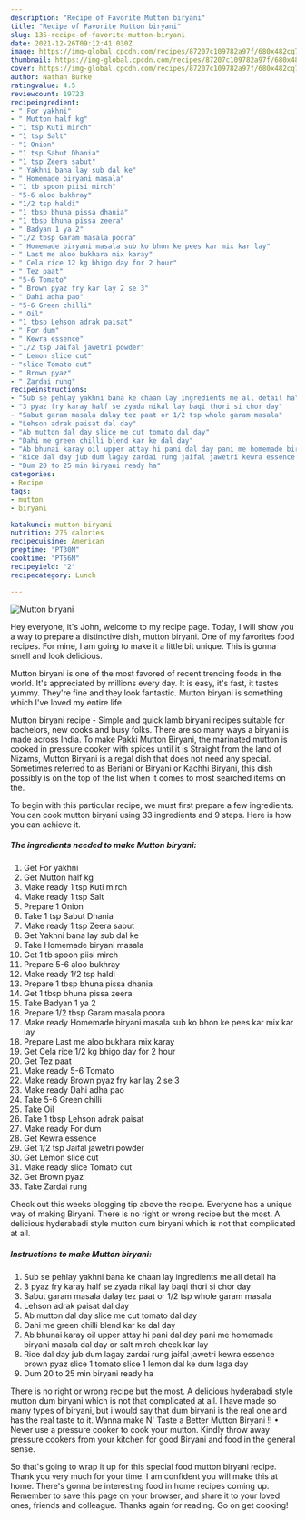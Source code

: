 ```yaml
---
description: "Recipe of Favorite Mutton biryani"
title: "Recipe of Favorite Mutton biryani"
slug: 135-recipe-of-favorite-mutton-biryani
date: 2021-12-26T09:12:41.030Z
image: https://img-global.cpcdn.com/recipes/87207c109782a97f/680x482cq70/mutton-biryani-recipe-main-photo.jpg
thumbnail: https://img-global.cpcdn.com/recipes/87207c109782a97f/680x482cq70/mutton-biryani-recipe-main-photo.jpg
cover: https://img-global.cpcdn.com/recipes/87207c109782a97f/680x482cq70/mutton-biryani-recipe-main-photo.jpg
author: Nathan Burke
ratingvalue: 4.5
reviewcount: 19723
recipeingredient:
- " For yakhni"
- " Mutton half kg"
- "1 tsp Kuti mirch"
- "1 tsp Salt"
- "1 Onion"
- "1 tsp Sabut Dhania"
- "1 tsp Zeera sabut"
- " Yakhni bana lay sub dal ke"
- " Homemade biryani masala"
- "1 tb spoon piisi mirch"
- "5-6 aloo bukhray"
- "1/2 tsp haldi"
- "1 tbsp bhuna pissa dhania"
- "1 tbsp bhuna pissa zeera"
- " Badyan 1 ya 2"
- "1/2 tbsp Garam masala poora"
- " Homemade biryani masala sub ko bhon ke pees kar mix kar lay"
- " Last me aloo bukhara mix karay"
- " Cela rice 12 kg bhigo day for 2 hour"
- " Tez paat"
- "5-6 Tomato"
- " Brown pyaz fry kar lay 2 se 3"
- " Dahi adha pao"
- "5-6 Green chilli"
- " Oil"
- "1 tbsp Lehson adrak paisat"
- " For dum"
- " Kewra essence"
- "1/2 tsp Jaifal jawetri powder"
- " Lemon slice cut"
- "slice Tomato cut"
- " Brown pyaz"
- " Zardai rung"
recipeinstructions:
- "Sub se pehlay yakhni bana ke chaan lay ingredients me all detail ha"
- "3 pyaz fry karay half se zyada nikal lay baqi thori si chor day"
- "Sabut garam masala dalay tez paat or 1/2 tsp whole garam masala"
- "Lehson adrak paisat dal day"
- "Ab mutton dal day slice me cut tomato dal day"
- "Dahi me green chilli blend kar ke dal day"
- "Ab bhunai karay oil upper attay hi pani dal day pani me homemade biryani masala dal day or salt mirch check kar lay"
- "Rice dal day jub dum lagay zardai rung jaifal jawetri kewra essence brown pyaz slice 1 tomato slice 1 lemon dal ke dum laga day"
- "Dum 20 to 25 min biryani ready ha"
categories:
- Recipe
tags:
- mutton
- biryani

katakunci: mutton biryani 
nutrition: 276 calories
recipecuisine: American
preptime: "PT30M"
cooktime: "PT56M"
recipeyield: "2"
recipecategory: Lunch

---
```



![Mutton biryani](https://img-global.cpcdn.com/recipes/87207c109782a97f/680x482cq70/mutton-biryani-recipe-main-photo.jpg)

Hey everyone, it's John, welcome to my recipe page. Today, I will show you a way to prepare a distinctive dish, mutton biryani. One of my favorites food recipes. For mine, I am going to make it a little bit unique. This is gonna smell and look delicious.

Mutton biryani is one of the most favored of recent trending foods in the world. It's appreciated by millions every day. It is easy, it's fast, it tastes yummy. They're fine and they look fantastic. Mutton biryani is something which I've loved my entire life.

Mutton biryani recipe - Simple and quick lamb biryani recipes suitable for bachelors, new cooks and busy folks. There are so many ways a biryani is made across India. To make Pakki Mutton Biryani, the marinated mutton is cooked in pressure cooker with spices until it is Straight from the land of Nizams, Mutton Biryani is a regal dish that does not need any special. Sometimes referred to as Beriani or Biryani or Kachhi Biryani, this dish possibly is on the top of the list when it comes to most searched items on the.


To begin with this particular recipe, we must first prepare a few ingredients. You can cook mutton biryani using 33 ingredients and 9 steps. Here is how you can achieve it.

<!--inarticleads1-->

##### The ingredients needed to make Mutton biryani:

1. Get  For yakhni
1. Get  Mutton half kg
1. Make ready 1 tsp Kuti mirch
1. Make ready 1 tsp Salt
1. Prepare 1 Onion
1. Take 1 tsp Sabut Dhania
1. Make ready 1 tsp Zeera sabut
1. Get  Yakhni bana lay sub dal ke
1. Take  Homemade biryani masala
1. Get 1 tb spoon piisi mirch
1. Prepare 5-6 aloo bukhray
1. Make ready 1/2 tsp haldi
1. Prepare 1 tbsp bhuna pissa dhania
1. Get 1 tbsp bhuna pissa zeera
1. Take  Badyan 1 ya 2
1. Prepare 1/2 tbsp Garam masala poora
1. Make ready  Homemade biryani masala sub ko bhon ke pees kar mix kar lay
1. Prepare  Last me aloo bukhara mix karay
1. Get  Cela rice 1/2 kg bhigo day for 2 hour
1. Get  Tez paat
1. Make ready 5-6 Tomato
1. Make ready  Brown pyaz fry kar lay 2 se 3
1. Make ready  Dahi adha pao
1. Take 5-6 Green chilli
1. Take  Oil
1. Take 1 tbsp Lehson adrak paisat
1. Make ready  For dum
1. Get  Kewra essence
1. Get 1/2 tsp Jaifal jawetri powder
1. Get  Lemon slice cut
1. Make ready slice Tomato cut
1. Get  Brown pyaz
1. Take  Zardai rung


Check out this weeks blogging tip above the recipe. Everyone has a unique way of making Biryani. There is no right or wrong recipe but the most. A delicious hyderabadi style mutton dum biryani which is not that complicated at all. 

<!--inarticleads2-->

##### Instructions to make Mutton biryani:

1. Sub se pehlay yakhni bana ke chaan lay ingredients me all detail ha
1. 3 pyaz fry karay half se zyada nikal lay baqi thori si chor day
1. Sabut garam masala dalay tez paat or 1/2 tsp whole garam masala
1. Lehson adrak paisat dal day
1. Ab mutton dal day slice me cut tomato dal day
1. Dahi me green chilli blend kar ke dal day
1. Ab bhunai karay oil upper attay hi pani dal day pani me homemade biryani masala dal day or salt mirch check kar lay
1. Rice dal day jub dum lagay zardai rung jaifal jawetri kewra essence brown pyaz slice 1 tomato slice 1 lemon dal ke dum laga day
1. Dum 20 to 25 min biryani ready ha


There is no right or wrong recipe but the most. A delicious hyderabadi style mutton dum biryani which is not that complicated at all. I have made so many types of biryani, but i would say that dum biryani is the real one and has the real taste to it. Wanna make N&#39; Taste a Better Mutton Biryani !! • Never use a pressure cooker to cook your mutton. Kindly throw away pressure cookers from your kitchen for good Biryani and food in the general sense. 

So that's going to wrap it up for this special food mutton biryani recipe. Thank you very much for your time. I am confident you will make this at home. There's gonna be interesting food in home recipes coming up. Remember to save this page on your browser, and share it to your loved ones, friends and colleague. Thanks again for reading. Go on get cooking!
